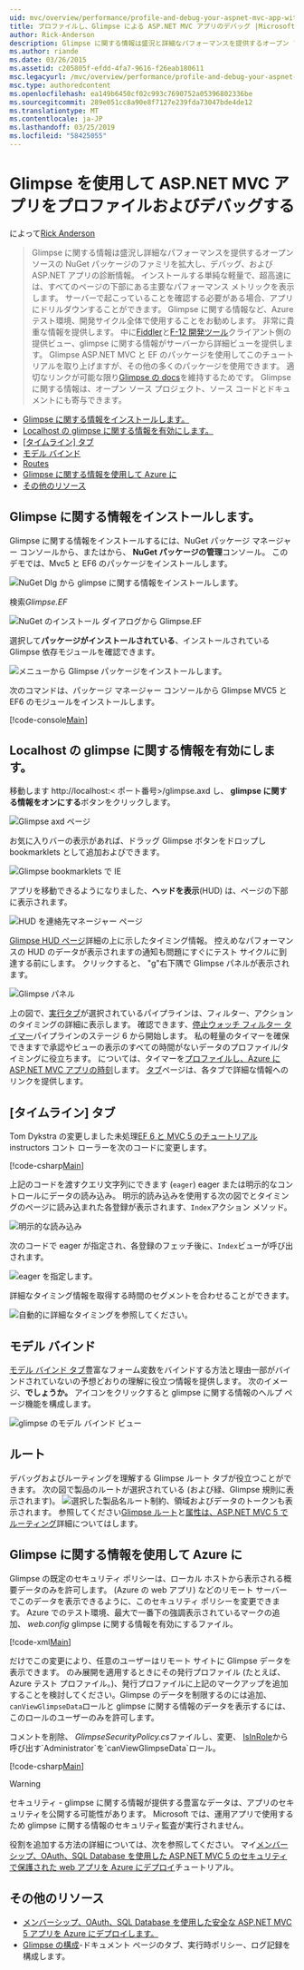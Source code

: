 ```yaml
---
uid: mvc/overview/performance/profile-and-debug-your-aspnet-mvc-app-with-glimpse
title: プロファイルし、Glimpse による ASP.NET MVC アプリのデバッグ |Microsoft Docs
author: Rick-Anderson
description: Glimpse に関する情報は盛況と詳細なパフォーマンスを提供するオープン ソースの NuGet パッケージのファミリを増加して、デバッグおよび ASP.NET 用の診断情報をしています.
ms.author: riande
ms.date: 03/26/2015
ms.assetid: c205805f-efdd-4fa7-9616-f26eab180611
msc.legacyurl: /mvc/overview/performance/profile-and-debug-your-aspnet-mvc-app-with-glimpse
msc.type: authoredcontent
ms.openlocfilehash: ea149b6450cf02c993c7690752a05396802336be
ms.sourcegitcommit: 289e051cc8a90e8f7127e239fda73047bde4de12
ms.translationtype: MT
ms.contentlocale: ja-JP
ms.lasthandoff: 03/25/2019
ms.locfileid: "58425055"
---
```

<a name="profile-and-debug-your-aspnet-mvc-app-with-glimpse"></a>Glimpse を使用して ASP.NET MVC アプリをプロファイルおよびデバッグする
====================
によって[Rick Anderson]((https://twitter.com/RickAndMSFT))

> Glimpse に関する情報は盛況し詳細なパフォーマンスを提供するオープン ソースの NuGet パッケージのファミリを拡大し、デバッグ、および ASP.NET アプリの診断情報。 インストールする単純な軽量で、超高速には、すべてのページの下部にある主要なパフォーマンス メトリックを表示します。 サーバーで起こっていることを確認する必要がある場合、アプリにドリルダウンすることができます。 Glimpse に関する情報など、Azure テスト環境、開発サイクル全体で使用することをお勧めします。 非常に貴重な情報を提供します。 中に[Fiddler](http://www.telerik.com/fiddler)と[F-12 開発ツール](https://msdn.microsoft.com/library/ie/gg589512(v=vs.85).aspx)クライアント側の提供ビュー、glimpse に関する情報がサーバーから詳細ビューを提供します。 Glimpse ASP.NET MVC と EF のパッケージを使用してこのチュートリアルを取り上げますが、その他の多くのパッケージを使用できます。 適切なリンクが可能な限り[Glimpse の docs](http://getglimpse.com/Docs/)を維持するためです。 Glimpse に関する情報は、オープン ソース プロジェクト、ソース コードとドキュメントにも寄与できます。


- [Glimpse に関する情報をインストールします。](#ig)
- [Localhost の glimpse に関する情報を有効にします。](#eg)
- [[タイムライン] タブ](#Time)
- [モデル バインド](#mb)
- [Routes](#route)
- [Glimpse に関する情報を使用して Azure に](#da)
- [その他のリソース](#addRes)

<a id="ig"></a>
## <a name="installing-glimpse"></a>Glimpse に関する情報をインストールします。

Glimpse に関する情報をインストールするには、NuGet パッケージ マネージャー コンソールから、またはから、 **NuGet パッケージの管理**コンソール。 このデモでは、Mvc5 と EF6 のパッケージをインストールします。

![NuGet Dlg から glimpse に関する情報をインストールします。](profile-and-debug-your-aspnet-mvc-app-with-glimpse/_static/image1.png)

検索*Glimpse.EF*

![NuGet のインストール ダイアログから Glimpse.EF](profile-and-debug-your-aspnet-mvc-app-with-glimpse/_static/image2.png)

選択して**パッケージがインストールされている**、インストールされている Glimpse 依存モジュールを確認できます。

![メニューから Glimpse パッケージをインストールします。](profile-and-debug-your-aspnet-mvc-app-with-glimpse/_static/image3.png)

次のコマンドは、パッケージ マネージャー コンソールから Glimpse MVC5 と EF6 のモジュールをインストールします。

[!code-console[Main](profile-and-debug-your-aspnet-mvc-app-with-glimpse/samples/sample1.cmd)]

<a id="eg"></a>
## <a name="enable-glimpse-for-localhost"></a>Localhost の glimpse に関する情報を有効にします。

移動します http://localhost:&lt; ポート番号&gt;/glimpse.axd し、 <strong>glimpse に関する情報をオンにする</strong>ボタンをクリックします。

![Glimpse axd ページ](profile-and-debug-your-aspnet-mvc-app-with-glimpse/_static/image4.png)

お気に入りバーの表示があれば、ドラッグ Glimpse ボタンをドロップし bookmarklets として追加およびできます。

![Glimpse bookmarklets で IE](profile-and-debug-your-aspnet-mvc-app-with-glimpse/_static/image5.png)

アプリを移動できるようになりました、**ヘッドを表示**(HUD) は、ページの下部に表示されます。

![HUD を連絡先マネージャー ページ](profile-and-debug-your-aspnet-mvc-app-with-glimpse/_static/image6.png)

[Glimpse HUD ページ](http://getglimpse.com/Docs/Heads-up-Display)詳細の上に示したタイミング情報。 控えめなパフォーマンスの HUD のデータが表示されますの通知も問題にすぐにテスト サイクルに到達する前にします。 クリックすると、 &quot;g&quot;右下隅で Glimpse パネルが表示されます。

![Glimpse パネル](profile-and-debug-your-aspnet-mvc-app-with-glimpse/_static/image7.png)

上の図で、[実行タブ](http://getglimpse.com/Docs/Execution-Tab)が選択されているパイプラインは、フィルター、アクションのタイミングの詳細に表示します。 確認できます、[停止ウォッチ フィルター タイマー](http://www.nuget.org/packages/StopWatch/)パイプラインのステージ 6 から開始します。 私の軽量のタイマーを確保できますで承認やビューの表示のすべての時間がないデータのプロファイル/タイミングに役立ちます。 については、タイマーを[プロファイルし、Azure に ASP.NET MVC アプリの時刻](https://blogs.msdn.com/b/webdev/archive/2014/07/29/profile-and-time-your-asp-net-mvc-app-all-the-way-to-azure.aspx)します。 [タブ](http://getglimpse.com/Docs/Tabs)ページは、各タブで詳細な情報へのリンクを提供します。

<a id="Time"></a>
## <a name="the-timeline-tab"></a>[タイムライン] タブ

Tom Dykstra の変更しました未処理[EF 6 と MVC 5 のチュートリアル](../getting-started/getting-started-with-ef-using-mvc/creating-an-entity-framework-data-model-for-an-asp-net-mvc-application.md)instructors コント ローラーを次のコードに変更します。

[!code-csharp[Main](profile-and-debug-your-aspnet-mvc-app-with-glimpse/samples/sample2.cs?highlight=1,20-31)]

上記のコードを渡すクエリ文字列にできます (`eager`) eager または明示的なコントロールにデータの読み込み。 明示的読み込みを使用する次の図でとタイミングのページに読み込まれた各登録が表示されます、`Index`アクション メソッド。

![明示的な読み込み](profile-and-debug-your-aspnet-mvc-app-with-glimpse/_static/image8.png)

次のコードで eager が指定され、各登録のフェッチ後に、`Index`ビューが呼び出されます。

![eager を指定します。](profile-and-debug-your-aspnet-mvc-app-with-glimpse/_static/image9.png)

詳細なタイミング情報を取得する時間のセグメントを合わせることができます。

![自動的に詳細なタイミングを参照してください。](profile-and-debug-your-aspnet-mvc-app-with-glimpse/_static/image10.png)

<a id="mb"></a>
## <a name="model-binding"></a>モデル バインド

[モデル バインド タブ](http://getglimpse.com/Docs/Model-Binding-Tab)豊富なフォーム変数をバインドする方法と理由一部がバインドされていないの予想どおりの理解に役立つ情報を提供します。 次のイメージ、**でしょうか。** アイコンをクリックすると glimpse に関する情報のヘルプ ページ機能を構成します。

![glimpse のモデル バインド ビュー](profile-and-debug-your-aspnet-mvc-app-with-glimpse/_static/image11.png)

<a id="route"></a>
## <a name="routes"></a>ルート

 デバッグおよびルーティングを理解する Glimpse ルート タブが役立つことができます。 次の図で製品のルートが選択されている (および緑、Glimpse 規則に表示されます)。 ![選択した製品名](profile-and-debug-your-aspnet-mvc-app-with-glimpse/_static/image12.png)ルート制約、領域およびデータのトークンも表示されます。 参照してください[Glimpse ルート](http://getglimpse.com/Docs/Routes-Tab)と[属性は、ASP.NET MVC 5 でルーティング](https://blogs.msdn.com/b/webdev/archive/2013/10/17/attribute-routing-in-asp-net-mvc-5.aspx)詳細についてはします。 

<a id="da"></a>
## <a name="using-glimpse-on-azure"></a>Glimpse に関する情報を使用して Azure に

Glimpse の既定のセキュリティ ポリシーは、ローカル ホストから表示される概要データのみを許可します。 (Azure の web アプリ) などのリモート サーバーでこのデータを表示できるように、このセキュリティ ポリシーを変更できます。 Azure でのテスト環境、最大で一番下の強調表示されているマークの追加、 *web.config* glimpse に関する情報を有効にするファイル。

[!code-xml[Main](profile-and-debug-your-aspnet-mvc-app-with-glimpse/samples/sample3.xml?highlight=2-6)]

だけでこの変更により、任意のユーザーはリモート サイトに Glimpse データを表示できます。 のみ展開を適用するときにその発行プロファイル (たとえば、Azure テスト プロファイル。)、発行プロファイルに上記のマークアップを追加することを検討してください。Glimpse のデータを制限するのには追加、`canViewGlimpseData`ロールと glimpse に関する情報のデータを表示するには、このロールのユーザーのみを許可します。

コメントを削除、 *GlimpseSecurityPolicy.cs*ファイルし、変更、 [IsInRole](https://msdn.microsoft.com/library/system.security.principal.iprincipal.isinrole(v=vs.110).aspx)から呼び出す`Administrator`を`canViewGlimpseData`ロール。

[!code-csharp[Main](profile-and-debug-your-aspnet-mvc-app-with-glimpse/samples/sample4.cs?highlight=6)]

> [!WARNING]
> セキュリティ - glimpse に関する情報が提供する豊富なデータは、アプリのセキュリティを公開する可能性があります。 Microsoft では、運用アプリで使用するため glimpse に関する情報のセキュリティ監査が実行されません。


役割を追加する方法の詳細については、次を参照してください。 マイ[メンバーシップ、OAuth、SQL Database を使用した ASP.NET MVC 5 のセキュリティで保護された web アプリを Azure にデプロイ](https://azure.microsoft.com/documentation/articles/web-sites-dotnet-deploy-aspnet-mvc-app-membership-oauth-sql-database/)チュートリアル。

<a id="addRes"></a>
## <a name="additional-resources"></a>その他のリソース

- [メンバーシップ、OAuth、SQL Database を使用した安全な ASP.NET MVC 5 アプリを Azure にデプロイします。](https://azure.microsoft.com/documentation/articles/web-sites-dotnet-deploy-aspnet-mvc-app-membership-oauth-sql-database/)
- [Glimpse の構成](http://getglimpse.com/Docs/Configuration)-ドキュメント ページのタブ、実行時ポリシー、ログ記録を構成します。
